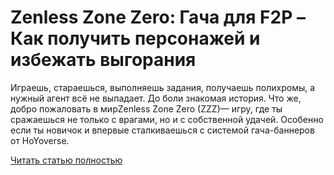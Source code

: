 # Zenless Zone Zero: Гача для F2P – Как получить персонажей и избежать выгорания



Играешь, стараешься, выполняешь задания, получаешь полихромы, а нужный агент всё не выпадает. До боли знакомая история. Что же, добро пожаловать в мирZenless Zone Zero (ZZZ)— игру, где ты сражаешься не только с врагами, но и с собственной удачей. Особенно если ты новичок и впервые сталкиваешься с системой гача-баннеров от HoYoverse.

[Читать статью полностью](https://xyberbara.com/gaming/zzz-f2p/)

